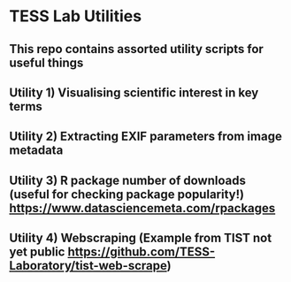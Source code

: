 # TESS Lab Utilities
## This repo contains assorted utility scripts for useful things

## Utility 1) Visualising scientific interest in key terms

## Utility 2) Extracting EXIF parameters from image metadata 

## Utility 3) R package number of downloads (useful for checking package popularity!) https://www.datasciencemeta.com/rpackages

## Utility 4) Webscraping (Example from TIST not yet public https://github.com/TESS-Laboratory/tist-web-scrape) 
